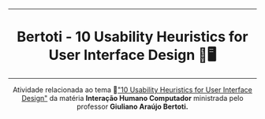 <div align='center'>

---
# Bertoti - 10 Usability Heuristics for User Interface Design 👤🖥️

---

Atividade relacionada ao tema 🔗["10 Usability Heuristics for User Interface Design"](https://www.nngroup.com/articles/ten-usability-heuristics/) da matéria **Interação Humano Computador** ministrada pelo professor **Giuliano Araújo Bertoti.**

</div>
